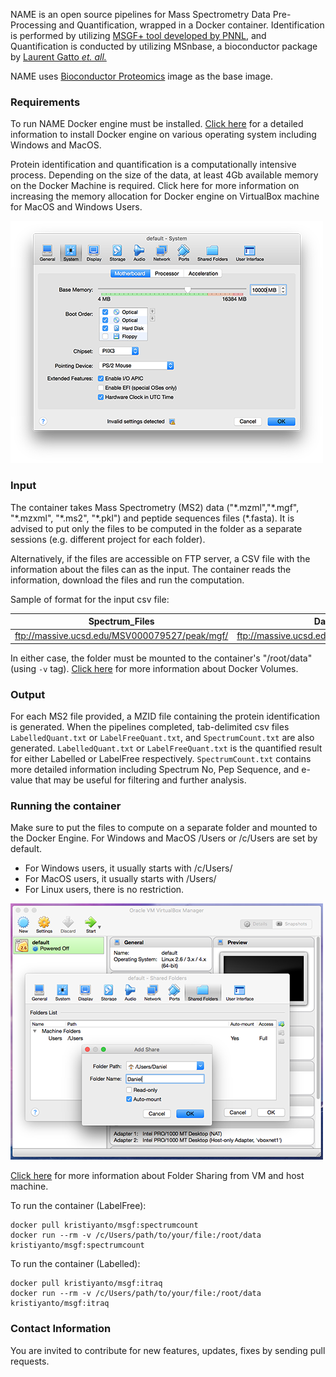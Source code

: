 
NAME is an open source pipelines for Mass Spectrometry Data Pre-Processing and Quantification, wrapped in a Docker container. Identification is performed by utilizing [MSGF+ tool developed by PNNL](https://omics.pnl.gov/software/ms-gf), and Quantification is conducted by utilizing MSnbase, a bioconductor package by [Laurent Gatto _et. all._](http://bioconductor.org/packages/release/bioc/html/MSnbase.html)

NAME uses [Bioconductor Proteomics](https://github.com/Bioconductor/bioc_docker) image as the base image.

### Requirements
To run NAME Docker engine must be installed. [Click here](https://docs.docker.com/engine/installation/) for a detailed information to install Docker engine on various operating system including Windows and MacOS.

Protein identification and quantification is a computationally intensive process. Depending on the size of the data, at least 4Gb available memory on the Docker Machine is required. Click here for more information on increasing the memory allocation for Docker engine on VirtualBox machine for MacOS and Windows Users.

![Adjusting RAM allocation for Docker Machine](media/ram.png)

### Input 
The container takes Mass Spectrometry  (MS2) data ("\*.mzml","\*.mgf", "\*.mzxml", "\*.ms2", "\*.pkl") and peptide sequences files (\*.fasta). It is advised to put only the files to be computed in the folder as a separate sessions (e.g. different project for each folder).

Alternatively, if the files are accessible on FTP server, a CSV file with the information about the files can as the input. The container reads the information, download the files and run the computation.

Sample of format for the input csv file:

| Spectrum_Files | Database_File |
| --- | --- |
| ftp://massive.ucsd.edu/MSV000079527/peak/mgf/ | ftp://massive.ucsd.edu/MSV000079527/sequence/ |

In either case, the folder must be mounted to the container's "/root/data" (using ```-v``` tag). [Click here](http://container-solutions.com/understanding-volumes-docker/) for more information about Docker Volumes. 

### Output
For each MS2 file provided, a MZID file containing the protein identification is generated. When the pipelines completed, tab-delimited csv files ```LabelledQuant.txt``` or ```LabelFreeQuant.txt```, and ```SpectrumCount.txt``` are also generated. ```LabelledQuant.txt``` or ```LabelFreeQuant.txt``` is the quantified result for either Labelled or LabelFree respectively. ```SpectrumCount.txt``` contains more detailed information including Spectrum No, Pep Sequence, and e-value that may be useful for filtering and further analysis. 

### Running the container
Make sure to put the files to compute on a separate folder and mounted to the Docker Engine. For Windows and MacOS /Users or /c/Users are set by default. 

* For Windows users, it usually starts with /c/Users/
* For MacOS users, it usually starts with /Users/
* For Linux users, there is no restriction.

![Linking volumes between host OS and VM (Docker Engine)](media/vmvolume.png)

[Click here](https://www.virtualbox.org/manual/ch04.htmlftp) for more information about Folder Sharing from VM and host machine.

To run the container (LabelFree):

```
docker pull kristiyanto/msgf:spectrumcount
docker run --rm -v /c/Users/path/to/your/file:/root/data kristiyanto/msgf:spectrumcount
```

To run the container (Labelled):

```
docker pull kristiyanto/msgf:itraq
docker run --rm -v /c/Users/path/to/your/file:/root/data kristiyanto/msgf:itraq
```

### Contact Information

You are invited to contribute for new features, updates, fixes by sending pull requests.
